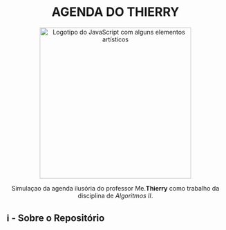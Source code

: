 <h1 align="center"> 
	AGENDA DO THIERRY
</h1>

<p align="center">
  <img alt="Logotipo do JavaScript com alguns elementos artísticos" src=".github/BannerReadme.png" width="350px">

  <p align="center">
    Simulaçao da agenda ilusória do professor Me.<strong>Thierry</strong> como trabalho da disciplina de <em>Algoritmos II</em>. 
  </p>

## ℹ - Sobre o Repositório